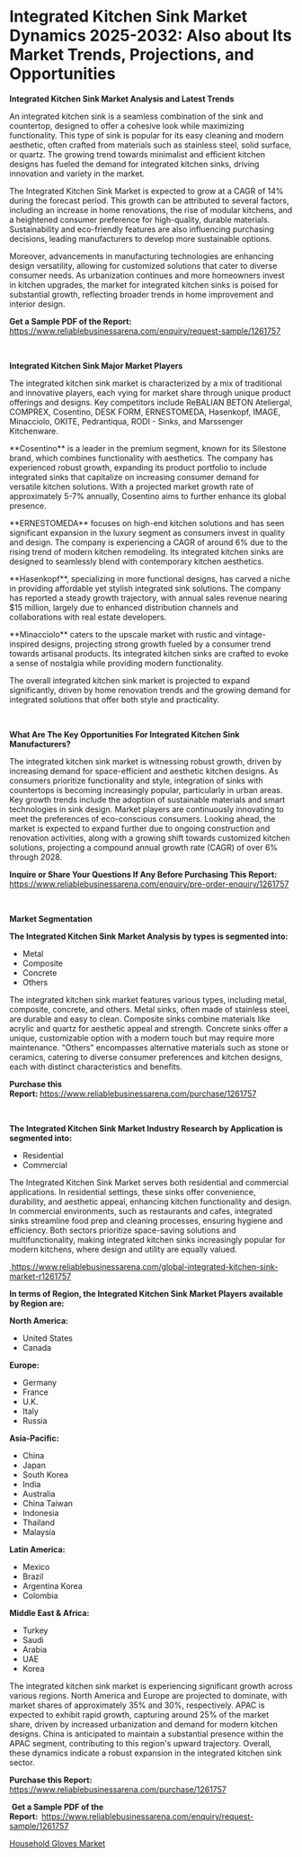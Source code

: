 <p><h1>Integrated Kitchen Sink Market Dynamics 2025-2032: Also about Its Market Trends, Projections, and Opportunities</h1></p><p><strong>Integrated Kitchen Sink Market Analysis and Latest Trends</strong></p>
<p><p>An integrated kitchen sink is a seamless combination of the sink and countertop, designed to offer a cohesive look while maximizing functionality. This type of sink is popular for its easy cleaning and modern aesthetic, often crafted from materials such as stainless steel, solid surface, or quartz. The growing trend towards minimalist and efficient kitchen designs has fueled the demand for integrated kitchen sinks, driving innovation and variety in the market.</p><p>The Integrated Kitchen Sink Market is expected to grow at a CAGR of 14% during the forecast period. This growth can be attributed to several factors, including an increase in home renovations, the rise of modular kitchens, and a heightened consumer preference for high-quality, durable materials. Sustainability and eco-friendly features are also influencing purchasing decisions, leading manufacturers to develop more sustainable options. </p><p>Moreover, advancements in manufacturing technologies are enhancing design versatility, allowing for customized solutions that cater to diverse consumer needs. As urbanization continues and more homeowners invest in kitchen upgrades, the market for integrated kitchen sinks is poised for substantial growth, reflecting broader trends in home improvement and interior design.</p></p>
<p><strong>Get a Sample PDF of the Report:&nbsp;</strong> <a href="https://www.reliablebusinessarena.com/enquiry/request-sample/1261757?utm_campaign=2039&utm_medium=2&utm_source=Github&utm_content=ia&utm_term=06022025&utm_id=integrated-kitchen-sink">https://www.reliablebusinessarena.com/enquiry/request-sample/1261757</a></p>
<p>&nbsp;</p>
<p><strong>Integrated Kitchen Sink Major Market Players</strong></p>
<p><p>The integrated kitchen sink market is characterized by a mix of traditional and innovative players, each vying for market share through unique product offerings and designs. Key competitors include ReBALIAN BETON Ateliergal, COMPREX, Cosentino, DESK FORM, ERNESTOMEDA, Hasenkopf, IMAGE, Minacciolo, OKITE, Pedrantiqua, RODI - Sinks, and Marssenger Kitchenware.</p><p>**Cosentino** is a leader in the premium segment, known for its Silestone brand, which combines functionality with aesthetics. The company has experienced robust growth, expanding its product portfolio to include integrated sinks that capitalize on increasing consumer demand for versatile kitchen solutions. With a projected market growth rate of approximately 5-7% annually, Cosentino aims to further enhance its global presence.</p><p>**ERNESTOMEDA** focuses on high-end kitchen solutions and has seen significant expansion in the luxury segment as consumers invest in quality and design. The company is experiencing a CAGR of around 6% due to the rising trend of modern kitchen remodeling. Its integrated kitchen sinks are designed to seamlessly blend with contemporary kitchen aesthetics.</p><p>**Hasenkopf**, specializing in more functional designs, has carved a niche in providing affordable yet stylish integrated sink solutions. The company has reported a steady growth trajectory, with annual sales revenue nearing $15 million, largely due to enhanced distribution channels and collaborations with real estate developers.</p><p>**Minacciolo** caters to the upscale market with rustic and vintage-inspired designs, projecting strong growth fueled by a consumer trend towards artisanal products. Its integrated kitchen sinks are crafted to evoke a sense of nostalgia while providing modern functionality.</p><p>The overall integrated kitchen sink market is projected to expand significantly, driven by home renovation trends and the growing demand for integrated solutions that offer both style and practicality.</p></p>
<p>&nbsp;</p>
<p><strong>What Are The Key Opportunities For Integrated Kitchen Sink Manufacturers?</strong></p>
<p><p>The integrated kitchen sink market is witnessing robust growth, driven by increasing demand for space-efficient and aesthetic kitchen designs. As consumers prioritize functionality and style, integration of sinks with countertops is becoming increasingly popular, particularly in urban areas. Key growth trends include the adoption of sustainable materials and smart technologies in sink design. Market players are continuously innovating to meet the preferences of eco-conscious consumers. Looking ahead, the market is expected to expand further due to ongoing construction and renovation activities, along with a growing shift towards customized kitchen solutions, projecting a compound annual growth rate (CAGR) of over 6% through 2028.</p></p>
<p><strong>Inquire or Share Your Questions If Any Before Purchasing This Report:</strong> <a href="https://www.reliablebusinessarena.com/enquiry/pre-order-enquiry/1261757?utm_campaign=2039&utm_medium=2&utm_source=Github&utm_content=ia&utm_term=06022025&utm_id=integrated-kitchen-sink">https://www.reliablebusinessarena.com/enquiry/pre-order-enquiry/1261757</a></p>
<p>&nbsp;</p>
<p><strong>Market Segmentation</strong></p>
<p><strong>The Integrated Kitchen Sink Market Analysis by types is segmented into:</strong></p>
<p><ul><li>Metal</li><li>Composite</li><li>Concrete</li><li>Others</li></ul></p>
<p><p>The integrated kitchen sink market features various types, including metal, composite, concrete, and others. Metal sinks, often made of stainless steel, are durable and easy to clean. Composite sinks combine materials like acrylic and quartz for aesthetic appeal and strength. Concrete sinks offer a unique, customizable option with a modern touch but may require more maintenance. "Others" encompasses alternative materials such as stone or ceramics, catering to diverse consumer preferences and kitchen designs, each with distinct characteristics and benefits.</p></p>
<p><strong>Purchase this Report:&nbsp;</strong><a href="https://www.reliablebusinessarena.com/purchase/1261757?utm_campaign=2039&utm_medium=2&utm_source=Github&utm_content=ia&utm_term=06022025&utm_id=integrated-kitchen-sink">https://www.reliablebusinessarena.com/purchase/1261757</a></p>
<p>&nbsp;</p>
<p><strong>The Integrated Kitchen Sink Market Industry Research by Application is segmented into:</strong></p>
<p><ul><li>Residential</li><li>Commercial</li></ul></p>
<p><p>The Integrated Kitchen Sink Market serves both residential and commercial applications. In residential settings, these sinks offer convenience, durability, and aesthetic appeal, enhancing kitchen functionality and design. In commercial environments, such as restaurants and cafes, integrated sinks streamline food prep and cleaning processes, ensuring hygiene and efficiency. Both sectors prioritize space-saving solutions and multifunctionality, making integrated kitchen sinks increasingly popular for modern kitchens, where design and utility are equally valued.</p></p>
<p><a href="https://www.reliablebusinessarena.com/global-integrated-kitchen-sink-market-r1261757?utm_campaign=2039&utm_medium=2&utm_source=Github&utm_content=ia&utm_term=06022025&utm_id=integrated-kitchen-sink">&nbsp;https://www.reliablebusinessarena.com/global-integrated-kitchen-sink-market-r1261757</a></p>
<p><strong>In terms of Region, the Integrated Kitchen Sink Market Players available by Region are:</strong></p>
<p>
    <p> <strong> North America: </strong>
        <ul>
            <li>United States</li>
            <li>Canada</li>
        </ul>
        </p> 
    <p> <strong> Europe: </strong>
        <ul>
            <li>Germany</li>
            <li>France</li>
            <li>U.K.</li>
            <li>Italy</li>
            <li>Russia</li>
        </ul>
        </p> 
    <p> <strong> Asia-Pacific: </strong>
        <ul>
            <li>China</li>
            <li>Japan</li>
            <li>South Korea</li>
            <li>India</li>
            <li>Australia</li>
            <li>China Taiwan</li>
            <li>Indonesia</li>
            <li>Thailand</li>
            <li>Malaysia</li>
        </ul>
        </p> 
    <p> <strong> Latin America: </strong>
        <ul>
            <li>Mexico</li>
            <li>Brazil</li>
            <li>Argentina Korea</li>
            <li>Colombia</li>
        </ul>
        </p> 
    <p> <strong> Middle East & Africa: </strong>
        <ul>
            <li>Turkey</li>
            <li>Saudi</li>
            <li>Arabia</li>
            <li>UAE</li>
            <li>Korea</li>
        </ul>
    </p>
    </p>
<p><p>The integrated kitchen sink market is experiencing significant growth across various regions. North America and Europe are projected to dominate, with market shares of approximately 35% and 30%, respectively. APAC is expected to exhibit rapid growth, capturing around 25% of the market share, driven by increased urbanization and demand for modern kitchen designs. China is anticipated to maintain a substantial presence within the APAC segment, contributing to this region's upward trajectory. Overall, these dynamics indicate a robust expansion in the integrated kitchen sink sector.</p></p>
<p><strong>Purchase this Report: </strong><a href="https://www.reliablebusinessarena.com/purchase/1261757?utm_campaign=2039&utm_medium=2&utm_source=Github&utm_content=ia&utm_term=06022025&utm_id=integrated-kitchen-sink">https://www.reliablebusinessarena.com/purchase/1261757</a></p>
<p>&nbsp;<strong>Get a Sample PDF of the Report:&nbsp;&nbsp;</strong><a href="https://www.reliablebusinessarena.com/enquiry/request-sample/1261757?utm_campaign=2039&utm_medium=2&utm_source=Github&utm_content=ia&utm_term=06022025&utm_id=integrated-kitchen-sink">https://www.reliablebusinessarena.com/enquiry/request-sample/1261757</a></p>
<p><strong></strong></p>
<p><p><a href="https://github.com/SamiaChowdhury801/Market-Research-Report-List-1/blob/main/household-gloves-market.md?utm_campaign=2039&utm_medium=2&utm_source=Github&utm_content=ia&utm_term=06022025&utm_id=integrated-kitchen-sink">Household Gloves Market</a></p></p>